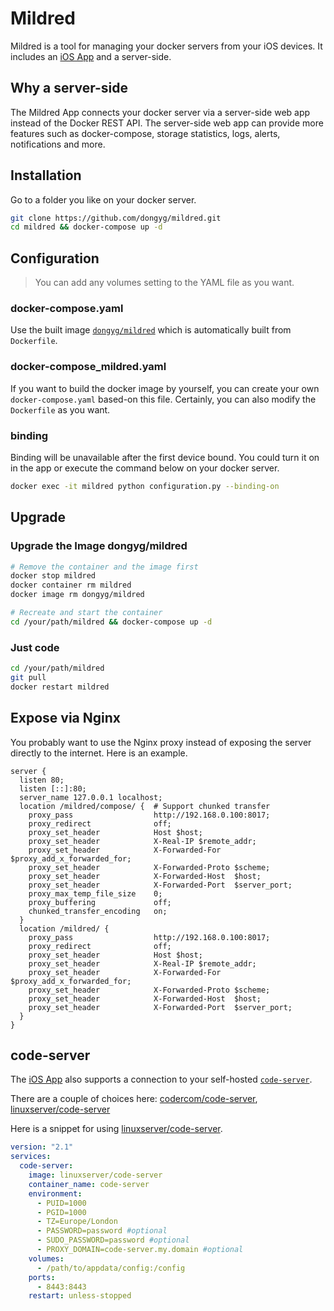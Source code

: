 # Mildred

Mildred is a tool for managing your docker servers from your iOS devices. It includes an [iOS App](https://apps.apple.com/us/app/id1522800022) and a server-side.

## Why a server-side

The Mildred App connects your docker server via a server-side web app instead of the Docker REST API. The server-side web app can provide more features such as docker-compose, storage statistics, logs, alerts, notifications and more.

## Installation

Go to a folder you like on your docker server.

```bash
git clone https://github.com/dongyg/mildred.git
cd mildred && docker-compose up -d
```

## Configuration

>You can add any volumes setting to the YAML file as you want.

### docker-compose.yaml

Use the built image [`dongyg/mildred`](https://hub.docker.com/r/dongyg/mildred) which is automatically built from `Dockerfile`.

### docker-compose_mildred.yaml

If you want to build the docker image by yourself, you can create your own `docker-compose.yaml` based-on this file. Certainly, you can also modify the `Dockerfile` as you want.

### binding

Binding will be unavailable after the first device bound. You could turn it on in the app or execute the command below on your docker server.

```bash
docker exec -it mildred python configuration.py --binding-on
```

## Upgrade

### Upgrade the Image dongyg/mildred

```bash
# Remove the container and the image first
docker stop mildred
docker container rm mildred
docker image rm dongyg/mildred

# Recreate and start the container
cd /your/path/mildred && docker-compose up -d
```

### Just code

```bash
cd /your/path/mildred
git pull
docker restart mildred
```


## Expose via Nginx

You probably want to use the Nginx proxy instead of exposing the server directly to the internet. Here is an example.

```
server {
  listen 80;
  listen [::]:80;
  server_name 127.0.0.1 localhost;
  location /mildred/compose/ {  # Support chunked transfer
    proxy_pass                  http://192.168.0.100:8017;
    proxy_redirect              off;
    proxy_set_header            Host $host;
    proxy_set_header            X-Real-IP $remote_addr;
    proxy_set_header            X-Forwarded-For $proxy_add_x_forwarded_for;
    proxy_set_header            X-Forwarded-Proto $scheme;
    proxy_set_header            X-Forwarded-Host  $host;
    proxy_set_header            X-Forwarded-Port  $server_port;
    proxy_max_temp_file_size    0;
    proxy_buffering             off;
    chunked_transfer_encoding   on;
  }
  location /mildred/ {
    proxy_pass                  http://192.168.0.100:8017;
    proxy_redirect              off;
    proxy_set_header            Host $host;
    proxy_set_header            X-Real-IP $remote_addr;
    proxy_set_header            X-Forwarded-For $proxy_add_x_forwarded_for;
    proxy_set_header            X-Forwarded-Proto $scheme;
    proxy_set_header            X-Forwarded-Host  $host;
    proxy_set_header            X-Forwarded-Port  $server_port;
  }
}
```


## code-server

The [iOS App](https://apps.apple.com/us/app/id1522800022) also supports a connection to your self-hosted [`code-server`](https://github.com/cdr/code-server).

There are a couple of choices here: [codercom/code-server](https://hub.docker.com/r/codercom/code-server), [linuxserver/code-server](https://hub.docker.com/r/linuxserver/code-server)

Here is a snippet for using [linuxserver/code-server](https://hub.docker.com/r/linuxserver/code-server).

```yaml
version: "2.1"
services:
  code-server:
    image: linuxserver/code-server
    container_name: code-server
    environment:
      - PUID=1000
      - PGID=1000
      - TZ=Europe/London
      - PASSWORD=password #optional
      - SUDO_PASSWORD=password #optional
      - PROXY_DOMAIN=code-server.my.domain #optional
    volumes:
      - /path/to/appdata/config:/config
    ports:
      - 8443:8443
    restart: unless-stopped
```
